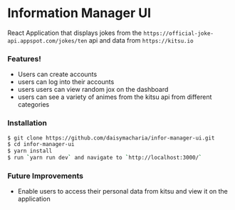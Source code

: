 # Information Manager UI

React Application that displays jokes from the `https://official-joke-api.appspot.com/jokes/ten` api and data from `https://kitsu.io`

### Features!

- Users can create accounts
- users can log into their accounts
- users users can view random jox on the dashboard
- users can see a variety of animes from the kitsu api from different categories

### Installation

```sh
$ git clone https://github.com/daisymacharia/infor-manager-ui.git
$ cd infor-manager-ui
$ yarn install
$ run `yarn run dev` and navigate to `http://localhost:3000/`
```

### Future Improvements

- Enable users to access their personal data from kitsu and view it on the application
